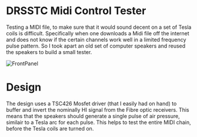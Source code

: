 # DRSSTC Midi Control Tester
Testing a MIDI file, to make sure that it would sound decent on a set of Tesla coils is difficult.
Specifically when one downloads a Midi file off the internet and does not know if the certain channels work well in a limited frequency pulse pattern.
So I took apart an old set of computer speakers and reused the speakers to build a small tester.

![FrontPanel](https://github.com/JarrenLange/TeslaMidiMultiToneController/blob/main/Tester/Images/TesterFront.jpg)

# Design 
The design uses a TSC426 Mosfet driver (that I easily had on hand) to buffer and invert the nominally HI signal from the Fibre optic receivers.
This means that the speakers should generate a single pulse of air pressure, similair to a Tesla arc for each pulse.
This helps to test the entire MIDI chain, before the Tesla coils are turned on.
